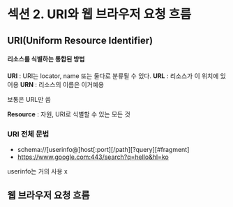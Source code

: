 # 섹션 2. URI와 웹 브라우저 요청 흐름
## URI(Uniform Resource Identifier)
#### 리소스를 식별하는 통합된 방법
**URI** : URI는 locator, name 또는 둘다로 분류될 수 있다.
**URL** : 리소스가 이 위치에 있어용
**URN** : 리소스의 이름은 이거예용

보통은 URL만 씀

**Resource** : 자원, URI로 식별할 수 있는 모든 것

### URI 전체 문법
- schema://[userinfo@]host[:port][/path][?query][#fragment]
- https://www.google.com:443/search?q=hello&hl=ko

userinfo는 거의 사용 x

## 웹 브라우저 요청 흐름

